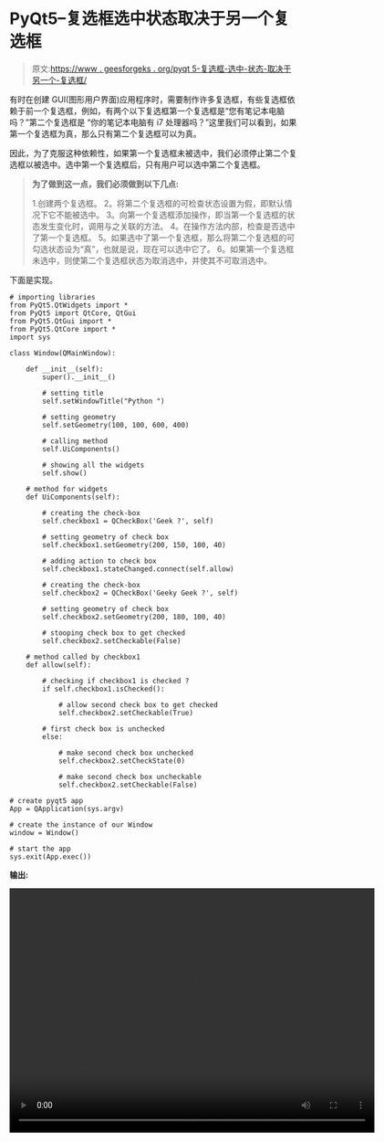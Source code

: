 # PyQt5–复选框选中状态取决于另一个复选框

> 原文:[https://www . geesforgeks . org/pyqt 5-复选框-选中-状态-取决于另一个-复选框/](https://www.geeksforgeeks.org/pyqt5-check-box-checked-state-depending-upon-another-check-box/)

有时在创建 GUI(图形用户界面)应用程序时，需要制作许多复选框，有些复选框依赖于前一个复选框，例如，有两个以下复选框第一个复选框是“您有笔记本电脑吗？”第二个复选框是
“你的笔记本电脑有 i7 处理器吗？”这里我们可以看到，如果第一个复选框为真，那么只有第二个复选框可以为真。

因此，为了克服这种依赖性，如果第一个复选框未被选中，我们必须停止第二个复选框以被选中。选中第一个复选框后，只有用户可以选中第二个复选框。

> **为了做到这一点，我们必须做到以下几点:**
> 
> 1.创建两个复选框。
> 2。将第二个复选框的可检查状态设置为假，即默认情况下它不能被选中。
> 3。向第一个复选框添加操作，即当第一个复选框的状态发生变化时，调用与之关联的方法。
> 4。在操作方法内部，检查是否选中了第一个复选框。
> 5。如果选中了第一个复选框，那么将第二个复选框的可勾选状态设为“真”，也就是说，现在可以选中它了。
> 6。如果第一个复选框未选中，则使第二个复选框状态为取消选中，并使其不可取消选中。

下面是实现。

```
# importing libraries
from PyQt5.QtWidgets import * 
from PyQt5 import QtCore, QtGui
from PyQt5.QtGui import * 
from PyQt5.QtCore import * 
import sys

class Window(QMainWindow):

    def __init__(self):
        super().__init__()

        # setting title
        self.setWindowTitle("Python ")

        # setting geometry
        self.setGeometry(100, 100, 600, 400)

        # calling method
        self.UiComponents()

        # showing all the widgets
        self.show()

    # method for widgets
    def UiComponents(self):

        # creating the check-box
        self.checkbox1 = QCheckBox('Geek ?', self)

        # setting geometry of check box
        self.checkbox1.setGeometry(200, 150, 100, 40)

        # adding action to check box
        self.checkbox1.stateChanged.connect(self.allow)

        # creating the check-box
        self.checkbox2 = QCheckBox('Geeky Geek ?', self)

        # setting geometry of check box
        self.checkbox2.setGeometry(200, 180, 100, 40)

        # stooping check box to get checked
        self.checkbox2.setCheckable(False)

    # method called by checkbox1
    def allow(self):

        # checking if checkbox1 is checked ?
        if self.checkbox1.isChecked():

            # allow second check box to get checked
            self.checkbox2.setCheckable(True)

        # first check box is unchecked
        else:

            # make second check box unchecked
            self.checkbox2.setCheckState(0)

            # make second check box uncheckable
            self.checkbox2.setCheckable(False)

# create pyqt5 app
App = QApplication(sys.argv)

# create the instance of our Window
window = Window()

# start the app
sys.exit(App.exec())
```

**输出:**

<video class="wp-video-shortcode" id="video-394624-1" width="640" height="428" preload="metadata" controls=""><source type="video/mp4" src="https://media.geeksforgeeks.org/wp-content/uploads/20200403192753/Python-03-04-2020-19_27_19.mp4?_=1">[https://media.geeksforgeeks.org/wp-content/uploads/20200403192753/Python-03-04-2020-19_27_19.mp4](https://media.geeksforgeeks.org/wp-content/uploads/20200403192753/Python-03-04-2020-19_27_19.mp4)</video>